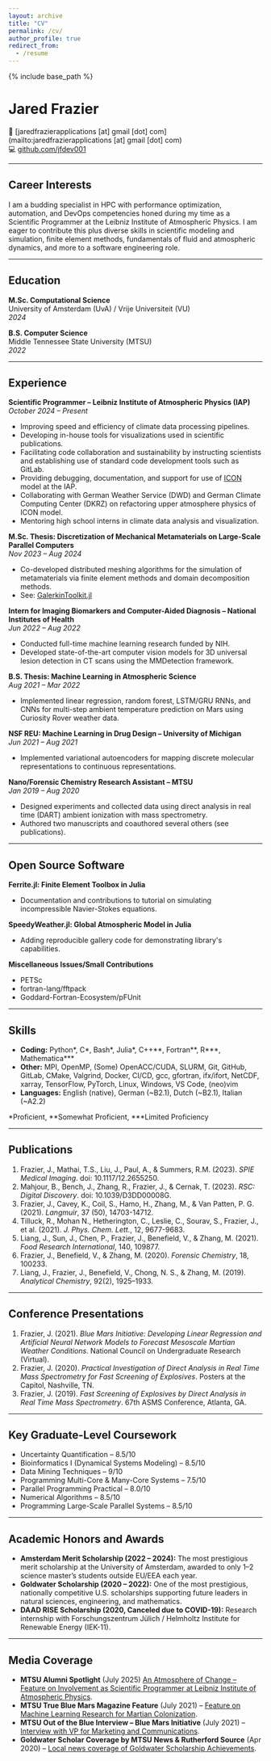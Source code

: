 ```yaml
---
layout: archive
title: "CV"
permalink: /cv/
author_profile: true
redirect_from:
  - /resume
---
```


{% include base_path %}

# Jared Frazier

📧 [jaredfrazierapplications [at] gmail [dot] com](mailto:jaredfrazierapplications [at] gmail [dot] com)  
💻 [github.com/jfdev001](https://github.com/jfdev001)

---

## Career Interests
I am a budding specialist in HPC with performance optimization, automation, and
DevOps competencies honed during my time as a Scientific Programmer at the Leibniz
Institute of Atmospheric Physics. I am eager to contribute this plus diverse
skills in scientific modeling and simulation, finite element methods,
fundamentals of fluid and atmospheric dynamics, and more to a software
engineering role.

---

## Education
**M.Sc. Computational Science**  
University of Amsterdam (UvA) / Vrije Universiteit (VU)  
*2024*

**B.S. Computer Science**  
Middle Tennessee State University (MTSU)  
*2022*

---

## Experience

**Scientific Programmer – Leibniz Institute of Atmospheric Physics (IAP)**  
*October 2024 – Present*  
- Improving speed and efficiency of climate data processing pipelines.
- Developing in-house tools for visualizations used in scientific publications.
- Facilitating code collaboration and sustainability by instructing scientists 
  and establishing use of standard code development tools such as GitLab.
- Providing debugging, documentation, and support for use of [ICON](https://www.dwd.de/EN/research/weatherforecasting/num_modelling/01_num_weather_prediction_modells/icon_description.html) model at
  the IAP.
- Collaborating with German Weather Service (DWD) and German Climate Computing
  Center (DKRZ) on refactoring upper atmosphere physics of ICON model.
- Mentoring high school interns in climate data analysis and visualization.

**M.Sc. Thesis: Discretization of Mechanical Metamaterials on Large-Scale Parallel Computers**  
*Nov 2023 – Aug 2024*  
- Co-developed distributed meshing algorithms for the simulation of metamaterials via finite element methods and domain decomposition methods.  
- See: [GalerkinToolkit.jl](https://github.com/)  

**Intern for Imaging Biomarkers and Computer-Aided Diagnosis – National Institutes of Health**  
*Jun 2022 – Aug 2022*  
- Conducted full-time machine learning research funded by NIH.  
- Developed state-of-the-art computer vision models for 3D universal lesion detection in CT scans using the MMDetection framework.  

**B.S. Thesis: Machine Learning in Atmospheric Science**  
*Aug 2021 – Mar 2022*  
- Implemented linear regression, random forest, LSTM/GRU RNNs, and CNNs for multi-step ambient temperature prediction on Mars using Curiosity Rover weather data.  

**NSF REU: Machine Learning in Drug Design – University of Michigan**  
*Jun 2021 – Aug 2021*  
- Implemented variational autoencoders for mapping discrete molecular representations to continuous representations.  

**Nano/Forensic Chemistry Research Assistant – MTSU**  
*Jan 2019 – Aug 2020*  
- Designed experiments and collected data using direct analysis in real time (DART) ambient ionization with mass spectrometry.  
- Authored two manuscripts and coauthored several others (see publications).  


---

## Open Source Software

**Ferrite.jl: Finite Element Toolbox in Julia**
- Documentation and contributions to tutorial on simulating incompressible
  Navier-Stokes equations.

**SpeedyWeather.jl: Global Atmospheric Model in Julia**
- Adding reproducible gallery code for demonstrating library's capabilities.

**Miscellaneous Issues/Small Contributions**
- PETSc
- fortran-lang/fftpack
- Goddard-Fortran-Ecosystem/pFUnit

---

## Skills
- **Coding:** Python\*, C\*, Bash\*, Julia\*, C++\*\*, Fortran\*\*, R\*\*\*, Mathematica\*\*\*
- **Other:** MPI, OpenMP, (Some) OpenACC/CUDA, SLURM, Git, GitHub, GitLab, CMake, Valgrind, Docker, CI/CD, gcc, gfortran, ifx/ifort, NetCDF, xarray, TensorFlow, PyTorch, Linux, Windows, VS Code, (neo)vim
- **Languages:** English (native), German (~B2.1), Dutch (~B2.1), Italian (~A2.2) 

\*Proficient, \*\*Somewhat Proficient, \*\*\*Limited Proficiency

---

## Publications
1. Frazier, J., Mathai, T.S., Liu, J., Paul, A., & Summers, R.M. (2023). *SPIE Medical Imaging*. doi: 10.1117/12.2655250.  
2. Mahjour, B., Bench, J., Zhang, R., Frazier, J., & Cernak, T. (2023). *RSC: Digital Discovery*. doi: 10.1039/D3DD00008G.  
3. Frazier, J., Cavey, K., Coil, S., Hamo, H., Zhang, M., & Van Patten, P. G. (2021). *Langmuir*, 37 (50), 14703-14712.  
4. Tilluck, R., Mohan N., Hetherington, C., Leslie, C., Sourav, S., Frazier, J., et al. (2021). *J. Phys. Chem. Lett.*, 12, 9677-9683.  
5. Liang, J., Sun, J., Chen, P., Frazier, J., Benefield, V., & Zhang, M. (2021). *Food Research International*, 140, 109877.  
6. Frazier, J., Benefield, V., & Zhang, M. (2020). *Forensic Chemistry*, 18, 100233.  
7. Liang, J., Frazier, J., Benefield, V., Chong, N. S., & Zhang, M. (2019). *Analytical Chemistry*, 92(2), 1925–1933.  

---

## Conference Presentations
1. Frazier, J. (2021). *Blue Mars Initiative: Developing Linear Regression and Artificial Neural Network Models to Forecast Mesoscale Martian Weather Conditions*. National Council on Undergraduate Research (Virtual).  
2. Frazier, J. (2020). *Practical Investigation of Direct Analysis in Real Time Mass Spectrometry for Fast Screening of Explosives*. Posters at the Capitol, Nashville, TN.  
3. Frazier, J. (2019). *Fast Screening of Explosives by Direct Analysis in Real Time Mass Spectrometry*. 67th ASMS Conference, Atlanta, GA.  

---

## Key Graduate-Level Coursework
- Uncertainty Quantification – 8.5/10  
- Bioinformatics I (Dynamical Systems Modeling) – 8.5/10  
- Data Mining Techniques – 9/10  
- Programming Multi-Core & Many-Core Systems – 7.5/10  
- Parallel Programming Practical – 8.0/10  
- Numerical Algorithms – 8.5/10  
- Programming Large-Scale Parallel Systems – 8.5/10  

---

## Academic Honors and Awards
- **Amsterdam Merit Scholarship (2022 – 2024):** The most prestigious merit scholarship at the University of Amsterdam, awarded to only 1–2 science master’s students outside EU/EEA each year.  
- **Goldwater Scholarship (2020 – 2022):** One of the most prestigious, nationally competitive U.S. scholarships supporting future leaders in natural sciences, engineering, and mathematics.  
- **DAAD RISE Scholarship (2020, Canceled due to COVID-19):** Research internship with Forschungszentrum Jülich / Helmholtz Institute for Renewable Energy (IEK-11).  

---

## Media Coverage
- **MTSU Alumni Spotlight** (July 2025) [An Atmosphere of Change – Feature on Involvement as Scientific Programmer at Leibniz Institute of Atmospheric Physics](https://issuu.com/mtsumag/docs/mtsuresearch2025/s/88674928).
- **MTSU True Blue Mars Magazine Feature** (July 2021) – [Feature on Machine Learning Research for Martian Colonization](https://mtsunews.com/blue-mars/).
- **MTSU Out of the Blue Interview – Blue Mars Initiative** (July 2021) – [Interview with VP for Marketing and Communications](https://www.youtube.com/watch?v=qKyci68yUVc).
- **Goldwater Scholar Coverage by MTSU News & Rutherford Source** (Apr 2020) – [Local news coverage of Goldwater Scholarship Achievements](https://rutherfordsource.com/mtsu-rising-junior-earns-prestigious-barry-m-goldwater-scholarship/).


